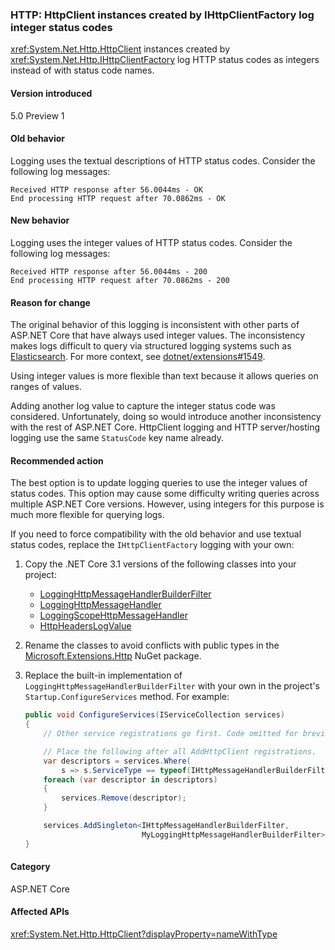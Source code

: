 ### HTTP: HttpClient instances created by IHttpClientFactory log integer status codes

<xref:System.Net.Http.HttpClient> instances created by <xref:System.Net.Http.IHttpClientFactory> log HTTP status codes as integers instead of with status code names.

#### Version introduced

5.0 Preview 1

#### Old behavior

Logging uses the textual descriptions of HTTP status codes. Consider the following log messages:

```text
Received HTTP response after 56.0044ms - OK
End processing HTTP request after 70.0862ms - OK
```

#### New behavior

Logging uses the integer values of HTTP status codes. Consider the following log messages:

```text
Received HTTP response after 56.0044ms - 200
End processing HTTP request after 70.0862ms - 200
```

#### Reason for change

The original behavior of this logging is inconsistent with other parts of ASP.NET Core that have always used integer values. The inconsistency makes logs difficult to query via structured logging systems such as [Elasticsearch](https://www.elastic.co/elasticsearch/). For more context, see [dotnet/extensions#1549](https://github.com/dotnet/extensions/issues/1549).

Using integer values is more flexible than text because it allows queries on ranges of values.

Adding another log value to capture the integer status code was considered. Unfortunately, doing so would introduce another inconsistency with the rest of ASP.NET Core. HttpClient logging and HTTP server/hosting logging use the same `StatusCode` key name already.

#### Recommended action

The best option is to update logging queries to use the integer values of status codes. This option may cause some difficulty writing queries across multiple ASP.NET Core versions. However, using integers for this purpose is much more flexible for querying logs.

If you need to force compatibility with the old behavior and use textual status codes, replace the `IHttpClientFactory` logging with your own:

1. Copy the .NET Core 3.1 versions of the following classes into your project:

    * [LoggingHttpMessageHandlerBuilderFilter](https://github.com/dotnet/extensions/blob/release/3.1/src/HttpClientFactory/Http/src/Logging/LoggingHttpMessageHandlerBuilderFilter.cs)
    * [LoggingHttpMessageHandler](https://github.com/dotnet/extensions/blob/release/3.1/src/HttpClientFactory/Http/src/Logging/LoggingHttpMessageHandler.cs)
    * [LoggingScopeHttpMessageHandler](https://github.com/dotnet/extensions/blob/release/3.1/src/HttpClientFactory/Http/src/Logging/LoggingScopeHttpMessageHandler.cs)
    * [HttpHeadersLogValue](https://github.com/dotnet/extensions/blob/release/3.1/src/HttpClientFactory/Http/src/Logging/HttpHeadersLogValue.cs)

1. Rename the classes to avoid conflicts with public types in the [Microsoft.Extensions.Http](https://www.nuget.org/packages/Microsoft.Extensions.Http) NuGet package.

1. Replace the built-in implementation of `LoggingHttpMessageHandlerBuilderFilter` with your own in the project's `Startup.ConfigureServices` method. For example:

    ```csharp
    public void ConfigureServices(IServiceCollection services)
    {
        // Other service registrations go first. Code omitted for brevity.

        // Place the following after all AddHttpClient registrations.
        var descriptors = services.Where(
            s => s.ServiceType == typeof(IHttpMessageHandlerBuilderFilter));
        foreach (var descriptor in descriptors)
        {
            services.Remove(descriptor);
        }

        services.AddSingleton<IHttpMessageHandlerBuilderFilter,
                              MyLoggingHttpMessageHandlerBuilderFilter>();
    }
    ```

#### Category

ASP.NET Core

#### Affected APIs

<xref:System.Net.Http.HttpClient?displayProperty=nameWithType>

<!--

#### Affected APIs

`T:System.Net.Http.HttpClient`

-->
